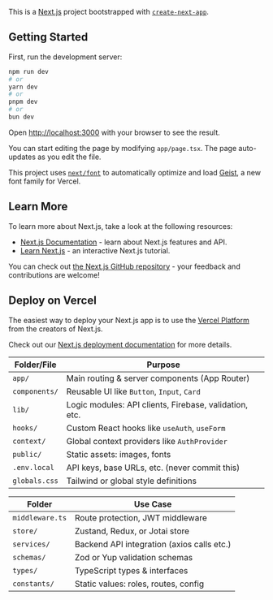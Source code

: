 This is a [Next.js](https://nextjs.org) project bootstrapped with [`create-next-app`](https://nextjs.org/docs/app/api-reference/cli/create-next-app).

## Getting Started

First, run the development server:

```bash
npm run dev
# or
yarn dev
# or
pnpm dev
# or
bun dev
```

Open [http://localhost:3000](http://localhost:3000) with your browser to see the result.

You can start editing the page by modifying `app/page.tsx`. The page auto-updates as you edit the file.

This project uses [`next/font`](https://nextjs.org/docs/app/building-your-application/optimizing/fonts) to automatically optimize and load [Geist](https://vercel.com/font), a new font family for Vercel.

## Learn More

To learn more about Next.js, take a look at the following resources:

- [Next.js Documentation](https://nextjs.org/docs) - learn about Next.js features and API.
- [Learn Next.js](https://nextjs.org/learn) - an interactive Next.js tutorial.

You can check out [the Next.js GitHub repository](https://github.com/vercel/next.js) - your feedback and contributions are welcome!

## Deploy on Vercel

The easiest way to deploy your Next.js app is to use the [Vercel Platform](https://vercel.com/new?utm_medium=default-template&filter=next.js&utm_source=create-next-app&utm_campaign=create-next-app-readme) from the creators of Next.js.

Check out our [Next.js deployment documentation](https://nextjs.org/docs/app/building-your-application/deploying) for more details.



| Folder/File   | Purpose                                                |
| ------------- | ------------------------------------------------------ |
| `app/`        | Main routing & server components (App Router)          |
| `components/` | Reusable UI like `Button`, `Input`, `Card`             |
| `lib/`        | Logic modules: API clients, Firebase, validation, etc. |
| `hooks/`      | Custom React hooks like `useAuth`, `useForm`           |
| `context/`    | Global context providers like `AuthProvider`           |
| `public/`     | Static assets: images, fonts                           |
| `.env.local`  | API keys, base URLs, etc. (never commit this)          |
| `globals.css` | Tailwind or global style definitions                   |


| Folder          | Use Case                                   |
| --------------- | ------------------------------------------ |
| `middleware.ts` | Route protection, JWT middleware           |
| `store/`        | Zustand, Redux, or Jotai store             |
| `services/`     | Backend API integration (axios calls etc.) |
| `schemas/`      | Zod or Yup validation schemas              |
| `types/`        | TypeScript types & interfaces              |
| `constants/`    | Static values: roles, routes, config       |

